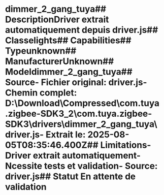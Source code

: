 # dimmer_2_gang_tuya##  DescriptionDriver extrait automatiquement depuis driver.js##  Classelights##  Capabilities##  Typeunknown##  ManufacturerUnknown##  Modeldimmer_2_gang_tuya##  Source- **Fichier original**: driver.js- **Chemin complet**: D:\Download\Compressed\com.tuya.zigbee-SDK3_2\com.tuya.zigbee-SDK3\drivers\dimmer_2_gang_tuya\driver.js- **Extrait le**: 2025-08-05T08:35:46.400Z##  Limitations- Driver extrait automatiquement- Ncessite tests et validation- Source: driver.js##  Statut En attente de validation